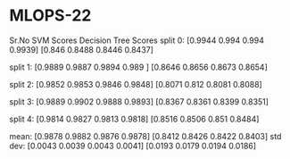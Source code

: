 # MLOPS-22


Sr.No                  SVM Scores                   Decision Tree Scores
split 0:      [0.9944 0.994  0.994  0.9939]    [0.846  0.8488 0.8446 0.8437]

split 1:      [0.9889 0.9887 0.9894 0.989 ]    [0.8646 0.8656 0.8673 0.8654]

split 2:      [0.9852 0.9853 0.9846 0.9848]    [0.8071 0.812  0.8081 0.8088]

split 3:      [0.9889 0.9902 0.9888 0.9893]    [0.8367 0.8361 0.8399 0.8351]

split 4:      [0.9814 0.9827 0.9813 0.9818]    [0.8516 0.8506 0.851  0.8484]

mean:         [0.9878 0.9882 0.9876 0.9878]    [0.8412 0.8426 0.8422 0.8403]
std dev:      [0.0043 0.0039 0.0043 0.0041]    [0.0193 0.0179 0.0194 0.0186]
